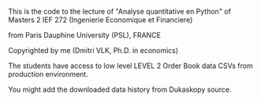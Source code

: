 This is the code to the lecture of
"Analyse quantitative en Python"
of 
Masters 2 IEF 272 (Ingenierie Economique et Financiere)

from Paris Dauphine University (PSL), FRANCE

Copyrighted by me (Dmitri VLK, Ph.D. in economics)

The students have access to low level LEVEL 2 Order Book data CSVs from production environment.

You might add the downloaded data history from Dukaskopy source.
